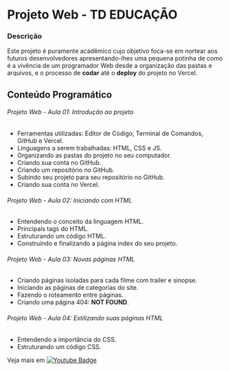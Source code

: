 # Projeto Web - TD EDUCAÇÃO
### Descrição
Este projeto é puramente acadêmico cujo objetivo foca-se em nortear aos futuros desenvolvedores apresentando-lhes uma pequena potinha de como é a vivência de um programador Web desde a organização das pastas e arquivos, e o processo de **codar** até o **deploy** do projeto no Vercel.

## Conteúdo Programático


###### Projeto Web - Aula 01: Introdução ao projeto
- Ferramentas utilizadas: Editor de Código, Terminal de Comandos, GitHub e Vercel.
- Linguagens a serem trabalhadas: HTML, CSS e JS.
- Organizando as pastas do projeto no seu computador.
- Criando sua conta no GitHub.
- Criando um repositório no GitHub.
- Subindo seu projeto para seu repositório no GitHub.
- Criando sua conta no Vercel.

###### Projeto Web - Aula 02: Iniciando com HTML
- Entendendo o conceito da linguagem HTML.
- Principais tags do HTML.
- Estruturando um código HTML.
- Construindo e finalizando a página index do seu projeto.

###### Projeto Web - Aula 03: Novas páginas HTML
- Criando páginas isoladas para cada filme com trailer e sinopse.
- Iniciando as páginas de categorias do site.
- Fazendo o roteamento entre páginas.
- Criando uma página 404: **NOT FOUND**.

###### Projeto Web - Aula 04: Estilizando suas páginas HTML
- Entendendo a importância do CSS.
- Estruturando um código CSS.


Veja mais em 
[![Youtube Badge](https://img.shields.io/badge/-Youtube-FF0000?style=flat-square&labelColor=FF0000&logo=youtube&logoColor=white&link=https://youtube.com/c/TioDavidEducação)](https://youtube.com/c/TioDavidEducação)
